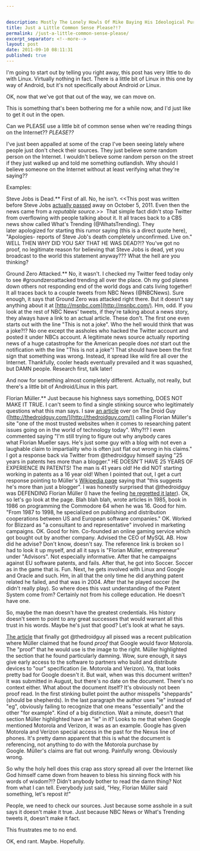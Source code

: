 ```yaml
---


description: Mostly The Lonely Howls Of Mike Baying His Ideological Purity At The Moon
title: Just a Little Common Sense Please?!?
permalink: /just-a-little-common-sense-please/
excerpt_separator: <!--more-->
layout: post
date: 2011-09-10 08:11:31
published: true
---
```



I'm going to start out by telling you right away, this post has very little to do with Linux. Virtually nothing in fact. There is a little bit of Linux in this one by way of Android, but it's not specifically about Android _or_ Linux.

<!--more-->

OK, now that we've got that out of the way, we can move on.

This is something that's been bothering me for a while now, and I'd just like to get it out in the open.

Can we PLEASE use a little bit of common sense when we're reading things on the Internet?? _PLEASE??_

I've just been appalled at some of the crap I've been seeing lately where people just don't check their sources. They just believe some random person on the Internet. I wouldn't believe some random person on the street if they just walked up and told me something outlandish. Why should I believe someone on the Internet without at least verifying what they're saying??

Examples:

Steve Jobs is Dead.** First of all. No, he isn't. <<This post was written before Steve Jobs [actually passed](http://www.apple.com/stevejobs/) away on October 5, 2011. Even then the news came from a _reputable source_.\>>  That simple fact didn't stop Twitter from overflowing with people talking about it. It all traces back to a CBS news show called What's Trending (@WhatsTrending). They later apologized for starting this rumor saying (this is a direct quote here), "Apologies- reports of Steve Job's death completely unconfirmed. Live on." WELL THEN WHY DID YOU SAY THAT HE WAS DEAD?!? You've got no proof, no legitimate reason for believing that Steve Jobs is dead, yet you broadcast to the world this statement anyway??? What the hell are you thinking?

Ground Zero Attacked.** No, it wasn't. I checked my Twitter feed today only to see #groundzeroattacked trending all over the place. Oh my god planes down others not responding end of the world dogs and cats living together! It all traces back to a couple tweets from NBC News (@NBCNews). Sure enough, it says that Ground Zero was attacked right there. But it doesn't say anything about it at [http://msnbc.com](http://msnbc.com/). Hm, odd. If you look at the rest of NBC News' tweets, if they're talking about a news story, they always have a link to an actual article. These don't. The first one even starts out with the line "This is not a joke". Who the hell would think that was a joke?!? No one except the assholes who hacked the Twitter account and posted it under NBCs account. A legitimate news source actually reporting news of a huge catastrophe for the American people does _not_ start out the notification with the line "This is not a joke"! That should have been the first sign that something was wrong. Instead, it spread like wild fire all over the Internet. Thankfully, cooler heads eventually prevailed and it was squashed, but DAMN people. Research first, talk later!

And now for something almost completely different. Actually, not really, but there's a little bit of Android/Linux in this part.

Florian Müller.** Just because his highness says something, DOES NOT MAKE IT TRUE. I can't seem to find a single stinking source who legitimately questions what this man says. I saw [an article](http://thedroidguy.com/2011/09/apples-android-bomb-shell-maybe-not/) over on The Droid Guy ([http://thedroidguy.com/](http://thedroidguy.com/)) calling Florian Müller's site "one of the most trusted websites when it comes to researching patent issues going on in the world of technology today". Why?!? I even commented saying "I'm still trying to figure out why anybody cares what Florian Mueller says. He's just some guy with a blog with not even a laughable claim to impartiality who is often just flat out wrong in his claims." I got a response back via Twitter from @thedroidguy himself saying "25 years in patents hes more than a blogger." HE DOESN'T HAVE 25 YEARS OF EXPERIENCE IN PATENTS! The man is 41 years old! He did NOT starting working in patents as a 16 year old! When I pointed that out, I get a curt response pointing to Müller's [Wikipedia page](http://en.wikipedia.org/wiki/Florian_Mueller) saying that "this suggests he's more than just a blogger". I was honestly surprised that @thedroidguy was DEFENDING Florian Müller (I have the feeling [he regretted it later](https://twitter.com/#!/thedroidguy/status/111551605685497856)). Ok, so let's go look at the page. Blah blah blah, wrote articles in 1985, book in 1986 on programming the Commodore 64 when he was 16. Good for him. "From 1987 to 1998, he specialized on publishing and distribution cooperations between US and European software companies." OK. Worked for Blizzard as "a consultant to and representative" involved in marketing campaigns. OK. Good for him. Co-founded an online gaming service which got bought out by another company. Advised the CEO of MySQL AB. How did he advise? Don't know, doesn't say. The reference link is broken so I had to look it up myself, and all it says is "Florian Müller, entrepreneur" under "Advisors". Not especially informative. After that he campaigns against EU software patents, and fails. After that, he got into Soccer. Soccer as in the game that is. Fun. Next, he gets involved with Linux and Google and Oracle and such. Hm, in all that the only time he did anything patent related he failed, and that was in 2004. After that he played soccer (he didn't really play). So where does this vast understanding of the Patent System come from? Certainly not from his college education. He doesn't have one.

So, maybe the man doesn't have the greatest credentials. His history doesn't seem to point to any great successes that would warrant all this trust in his words. Maybe he's just that good? Let's look at what he says.

[The article](http://thedroidguy.com/2011/09/proof-google-is-putting-motorola-first/) that finally got @thedroidguy all pissed was a recent publication where Müller claimed that he found _proof_ that Google would favor Motorola. The "proof" that he would use is the image to the right. Müller highlighted the section that he found particularly damning. Wow, sure enough, it says give early access to the software to partners who build and distribute devices to "our" specification (ie. Motorola and Verizon). Ya, that looks pretty bad for Google doesn't it. But wait, when was this document written? It was submitted in August, but there's no date on the document. There's no context either. What about the document itself? It's obviously not been proof read. In the first stinking bullet point the author misspells "sheppards" (should be shepherds). In the last paragraph the author uses "ie" instead of "eg", obviously failing to recognize that one means "essentially" and the other "for example". Kind of a big distinction. Wait a minute, doesn't that section Müller highlighted have an "ie" in it? Looks to me that when Google mentioned Motorola and Verizon, it was as an example. Google has given Motorola and Verizon special access in the past for the Nexus line of phones. It's pretty damn apparent that this is what the document is referencing, not anything to do with the Motorola purchase by Google. Müller's claims are flat out wrong. Painfully wrong. Obviously wrong.

So why the holy hell does this crap ass story spread all over the Internet like God himself came down from heaven to bless his sinning flock with his words of wisdom?!? Didn't anybody bother to read the damn thing? Not from what I can tell. Everybody just said, "Hey, Florian Müller said something, let's repost it!"

People, we need to check our sources. Just because some asshole in a suit says it doesn't make it true. Just because NBC News or What's Trending tweets it, doesn't make it fact.

This frustrates me to no end.

OK, end rant. Maybe. Hopefully.
